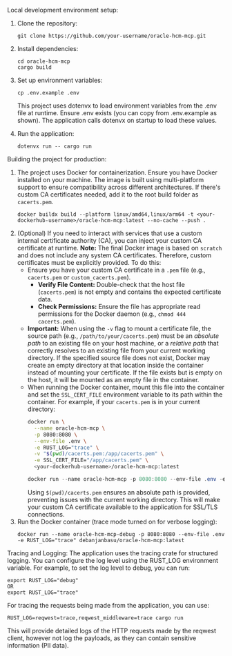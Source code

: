 Local development environment setup:

1. Clone the repository:

   ```
   git clone https://github.com/your-username/oracle-hcm-mcp.git
   ```

2. Install dependencies:

   ```
   cd oracle-hcm-mcp
   cargo build
   ```

3. Set up environment variables:

   ```
   cp .env.example .env
   ```

   This project uses dotenvx to load environment variables from the .env file at runtime. Ensure .env exists (you can copy from .env.example as shown). The application calls dotenvx on startup to load these values.

4. Run the application:
   ```
   dotenvx run -- cargo run
   ```

Building the project for production:

1. The project uses Docker for containerization. Ensure you have Docker installed on your machine. The image is built using multi-platform support to ensure compatibility across different architectures. If there's custom CA certificates needed, add it to the root build folder as `cacerts.pem`.
   ```
   docker buildx build --platform linux/amd64,linux/arm64 -t <your-dockerhub-username>/oracle-hcm-mcp:latest --no-cache --push .
   ```
2. (Optional) If you need to interact with services that use a custom internal certificate authority (CA), you can inject your custom CA certificate at runtime.
   **Note:** The final Docker image is based on `scratch` and does not include any system CA certificates. Therefore, custom certificates must be explicitly provided.
   To do this:
   - Ensure you have your custom CA certificate in a `.pem` file (e.g., `cacerts.pem` or `custom_cacerts.pem`).
     - **Verify File Content:** Double-check that the host file (`cacerts.pem`) is not empty and contains the expected certificate data.
     - **Check Permissions:** Ensure the file has appropriate read permissions for the Docker daemon (e.g., `chmod 444 cacerts.pem`).
   - **Important:** When using the `-v` flag to mount a certificate file, the source path (e.g., `/path/to/your/cacerts.pem`) must be an *absolute path* to an existing file on your host machine, or a *relative path* that correctly resolves to an existing file from your current working directory. If the specified source file does not exist, Docker may create an empty directory at that location inside the container instead of mounting your certificate. If the file exists but is empty on the host, it will be mounted as an empty file in the container.
   - When running the Docker container, mount this file into the container and set the `SSL_CERT_FILE` environment variable to its path within the container. For example, if your `cacerts.pem` is in your current directory:
     ```bash
     docker run \
       --name oracle-hcm-mcp \
       -p 8080:8080 \
       --env-file .env \
       -e RUST_LOG="trace" \
       -v "$(pwd)/cacerts.pem:/app/cacerts.pem" \
       -e SSL_CERT_FILE="/app/cacerts.pem" \
       <your-dockerhub-username>/oracle-hcm-mcp:latest
     ```
     ```powershell
     docker run --name oracle-hcm-mcp -p 8080:8080 --env-file .env -e 'RUST_LOG=trace' --mount "type=bind,source=$($PWD.Path)\cacerts.pem,target=/app/cacerts.pem,readonly" -e 'SSL_CERT_FILE=/app/cacerts.pem' debanjanbasu/oracle-hcm-mcp:latest
     ```
     Using `$(pwd)/cacerts.pem` ensures an absolute path is provided, preventing issues with the current working directory. This will make your custom CA certificate available to the application for SSL/TLS connections.
3. Run the Docker container (trace mode turned on for verbose logging):
   ```
   docker run --name oracle-hcm-mcp-debug -p 8080:8080 --env-file .env -e RUST_LOG="trace" debanjanbasu/oracle-hcm-mcp:latest
   ```

Tracing and Logging:
The application uses the tracing crate for structured logging. You can configure the log level using the RUST_LOG environment variable. For example, to set the log level to debug, you can run:
```
export RUST_LOG="debug"
OR
export RUST_LOG="trace"
```

For tracing the requests being made from the application, you can use:
```
RUST_LOG=reqwest=trace,reqwest_middleware=trace cargo run
```
This will provide detailed logs of the HTTP requests made by the reqwest client, however not log the payloads, as they can contain sensitive information (PII data).